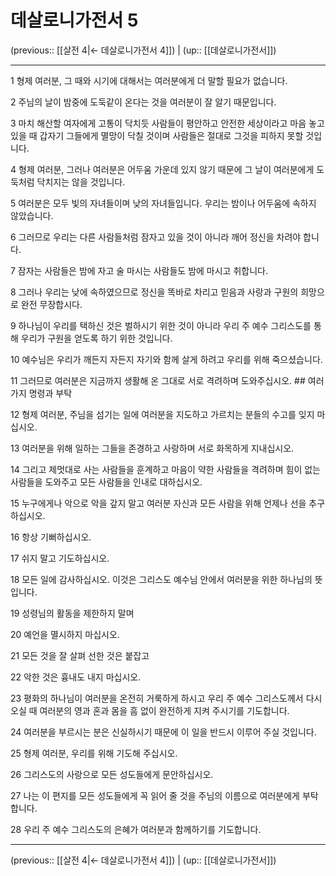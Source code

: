 # 데살로니가전서 5

(previous:: [[살전 4|← 데살로니가전서 4]]) | (up:: [[데살로니가전서]])

***




1 
형제 여러분, 그 때와 시기에 대해서는 여러분에게 더 말할 필요가 없습니다. 



2 
주님의 날이 밤중에 도둑같이 온다는 것을 여러분이 잘 알기 때문입니다. 



3 
마치 해산할 여자에게 고통이 닥치듯 사람들이 평안하고 안전한 세상이라고 마음 놓고 있을 때 갑자기 그들에게 멸망이 닥칠 것이며 사람들은 절대로 그것을 피하지 못할 것입니다. 



4 
형제 여러분, 그러나 여러분은 어두움 가운데 있지 않기 때문에 그 날이 여러분에게 도둑처럼 닥치지는 않을 것입니다. 



5 
여러분은 모두 빛의 자녀들이며 낮의 자녀들입니다. 우리는 밤이나 어두움에 속하지 않았습니다. 



6 
그러므로 우리는 다른 사람들처럼 잠자고 있을 것이 아니라 깨어 정신을 차려야 합니다. 



7 
잠자는 사람들은 밤에 자고 술 마시는 사람들도 밤에 마시고 취합니다. 



8 
그러나 우리는 낮에 속하였으므로 정신을 똑바로 차리고 믿음과 사랑과 구원의 희망으로 완전 무장합시다. 



9 
하나님이 우리를 택하신 것은 벌하시기 위한 것이 아니라 우리 주 예수 그리스도를 통해 우리가 구원을 얻도록 하기 위한 것입니다. 



10 
예수님은 우리가 깨든지 자든지 자기와 함께 살게 하려고 우리를 위해 죽으셨습니다. 



11 
그러므로 여러분은 지금까지 생활해 온 그대로 서로 격려하며 도와주십시오. ## 여러 가지 명령과 부탁 



12 
형제 여러분, 주님을 섬기는 일에 여러분을 지도하고 가르치는 분들의 수고를 잊지 마십시오. 



13 
여러분을 위해 일하는 그들을 존경하고 사랑하며 서로 화목하게 지내십시오. 



14 
그리고 제멋대로 사는 사람들을 훈계하고 마음이 약한 사람들을 격려하며 힘이 없는 사람들을 도와주고 모든 사람들을 인내로 대하십시오. 



15 
누구에게나 악으로 악을 갚지 말고 여러분 자신과 모든 사람을 위해 언제나 선을 추구하십시오. 



16 
항상 기뻐하십시오. 



17 
쉬지 말고 기도하십시오. 



18 
모든 일에 감사하십시오. 이것은 그리스도 예수님 안에서 여러분을 위한 하나님의 뜻입니다. 



19 
성령님의 활동을 제한하지 말며 



20 
예언을 멸시하지 마십시오. 



21 
모든 것을 잘 살펴 선한 것은 붙잡고 



22 
악한 것은 흉내도 내지 마십시오. 



23 
평화의 하나님이 여러분을 온전히 거룩하게 하시고 우리 주 예수 그리스도께서 다시 오실 때 여러분의 영과 혼과 몸을 흠 없이 완전하게 지켜 주시기를 기도합니다. 



24 
여러분을 부르시는 분은 신실하시기 때문에 이 일을 반드시 이루어 주실 것입니다. 



25 
형제 여러분, 우리를 위해 기도해 주십시오. 



26 
그리스도의 사랑으로 모든 성도들에게 문안하십시오. 



27 
나는 이 편지를 모든 성도들에게 꼭 읽어 줄 것을 주님의 이름으로 여러분에게 부탁합니다. 



28 
우리 주 예수 그리스도의 은혜가 여러분과 함께하기를 기도합니다.

***

(previous:: [[살전 4|← 데살로니가전서 4]]) | (up:: [[데살로니가전서]])
